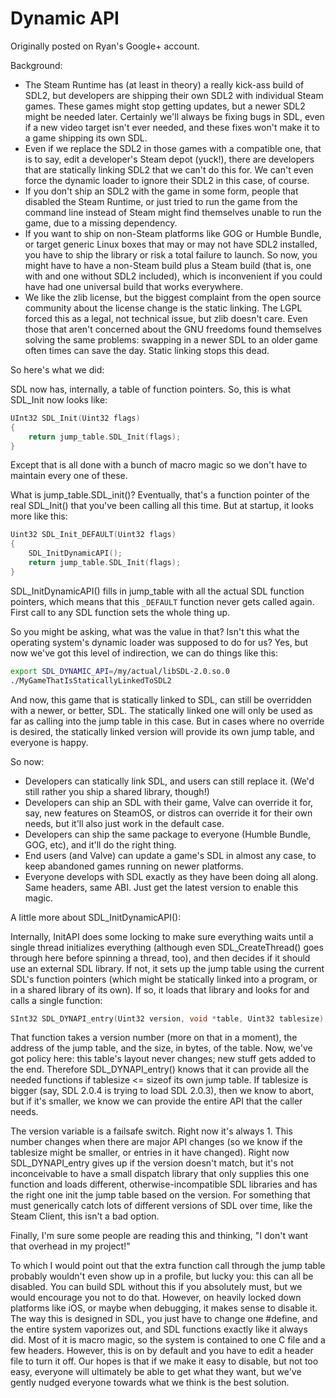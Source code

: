 # Dynamic API

Originally posted on Ryan's Google+ account.

Background:

- The Steam Runtime has (at least in theory) a really kick-ass build of SDL2, 
  but developers are shipping their own SDL2 with individual Steam games. 
  These games might stop getting updates, but a newer SDL2 might be needed later. 
  Certainly we'll always be fixing bugs in SDL, even if a new video target isn't 
  ever needed, and these fixes won't make it to a game shipping its own SDL.
- Even if we replace the SDL2 in those games with a compatible one, that is to 
  say, edit a developer's Steam depot (yuck!), there are developers that are 
  statically linking SDL2 that we can't do this for. We can't even force the 
  dynamic loader to ignore their SDL2 in this case, of course.
- If you don't ship an SDL2 with the game in some form, people that disabled the
  Steam Runtime, or just tried to run the game from the command line instead of 
  Steam might find themselves unable to run the game, due to a missing dependency.
- If you want to ship on non-Steam platforms like GOG or Humble Bundle, or target
  generic Linux boxes that may or may not have SDL2 installed, you have to ship 
  the library or risk a total failure to launch. So now, you might have to have 
  a non-Steam build plus a Steam build (that is, one with and one without SDL2 
  included), which is inconvenient if you could have had one universal build 
  that works everywhere.
- We like the zlib license, but the biggest complaint from the open source 
  community about the license change is the static linking. The LGPL forced this 
  as a legal, not technical issue, but zlib doesn't care. Even those that aren't
  concerned about the GNU freedoms found themselves solving the same problems: 
  swapping in a newer SDL to an older game often times can save the day. 
  Static linking stops this dead.

So here's what we did:

SDL now has, internally, a table of function pointers. So, this is what SDL_Init
now looks like:

```c
UInt32 SDL_Init(Uint32 flags)
{
    return jump_table.SDL_Init(flags);
}
```

Except that is all done with a bunch of macro magic so we don't have to maintain
every one of these.

What is jump_table.SDL_init()? Eventually, that's a function pointer of the real
SDL_Init() that you've been calling all this time. But at startup, it looks more 
like this:

```c
Uint32 SDL_Init_DEFAULT(Uint32 flags)
{
    SDL_InitDynamicAPI();
    return jump_table.SDL_Init(flags);
}
```

SDL_InitDynamicAPI() fills in jump_table with all the actual SDL function 
pointers, which means that this `_DEFAULT` function never gets called again. 
First call to any SDL function sets the whole thing up.

So you might be asking, what was the value in that? Isn't this what the operating
system's dynamic loader was supposed to do for us? Yes, but now we've got this 
level of indirection, we can do things like this:

```bash
export SDL_DYNAMIC_API=/my/actual/libSDL-2.0.so.0
./MyGameThatIsStaticallyLinkedToSDL2
```

And now, this game that is statically linked to SDL, can still be overridden 
with a newer, or better, SDL. The statically linked one will only be used as 
far as calling into the jump table in this case. But in cases where no override
is desired, the statically linked version will provide its own jump table, 
and everyone is happy.

So now:
- Developers can statically link SDL, and users can still replace it. 
  (We'd still rather you ship a shared library, though!)
- Developers can ship an SDL with their game, Valve can override it for, say, 
  new features on SteamOS, or distros can override it for their own needs, 
  but it'll also just work in the default case.
- Developers can ship the same package to everyone (Humble Bundle, GOG, etc), 
  and it'll do the right thing.
- End users (and Valve) can update a game's SDL in almost any case, 
  to keep abandoned games running on newer platforms.
- Everyone develops with SDL exactly as they have been doing all along. 
  Same headers, same ABI. Just get the latest version to enable this magic.


A little more about SDL_InitDynamicAPI():

Internally, InitAPI does some locking to make sure everything waits until a 
single thread initializes everything (although even SDL_CreateThread() goes 
through here before spinning a thread, too), and then decides if it should use
an external SDL library. If not, it sets up the jump table using the current 
SDL's function pointers (which might be statically linked into a program, or in
a shared library of its own). If so, it loads that library and looks for and 
calls a single function:

```c
SInt32 SDL_DYNAPI_entry(Uint32 version, void *table, Uint32 tablesize);
```

That function takes a version number (more on that in a moment), the address of
the jump table, and the size, in bytes, of the table. 
Now, we've got policy here: this table's layout never changes; new stuff gets 
added to the end. Therefore SDL_DYNAPI_entry() knows that it can provide all 
the needed functions if tablesize <= sizeof its own jump table. If tablesize is
bigger (say, SDL 2.0.4 is trying to load SDL 2.0.3), then we know to abort, but
if it's smaller, we know we can provide the entire API that the caller needs.

The version variable is a failsafe switch. 
Right now it's always 1. This number changes when there are major API changes 
(so we know if the tablesize might be smaller, or entries in it have changed). 
Right now SDL_DYNAPI_entry gives up if the version doesn't match, but it's not 
inconceivable to have a small dispatch library that only supplies this one 
function and loads different, otherwise-incompatible SDL libraries and has the
right one init the jump table based on the version. For something that 
must generically catch lots of different versions of SDL over time, like the 
Steam Client, this isn't a bad option.

Finally, I'm sure some people are reading this and thinking,
"I don't want that overhead in my project!"  

To which I would point out that the extra function call through the jump table 
probably wouldn't even show up in a profile, but lucky you: this can all be 
disabled. You can build SDL without this if you absolutely must, but we would 
encourage you not to do that. However, on heavily locked down platforms like 
iOS, or maybe when debugging, it makes sense to disable it. The way this is
designed in SDL, you just have to change one #define, and the entire system 
vaporizes out, and SDL functions exactly like it always did. Most of it is 
macro magic, so the system is contained to one C file and a few headers. 
However, this is on by default and you have to edit a header file to turn it 
off. Our hopes is that if we make it easy to disable, but not too easy, 
everyone will ultimately be able to get what they want, but we've gently 
nudged everyone towards what we think is the best solution.
